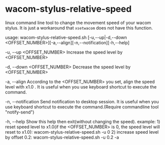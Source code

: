 # wacom-stylus-relative-speed
linux command line tool to change the movement speed of your wacom stylus.
It is just a workaround that `xsetwacom` does not have this function.

usage: wacom-stylus-relative-speed.sh [-u,--up|-d,--down <OFFSET_NUMBER>][-a,--align][-n,--notification][-h,--help]
  
  -u, --up <OFFSET_NUMBER>		Increase the speed level by <OFFSET_NUMBER>
  
  -d, --down <OFFSET_NUMBER>		Decrease the speed level by <OFFSET_NUMBER>
  
  -a, --align		According to the <OFFSET_NUMBER> you set, align the speed level with x1.0 . It is useful when you use keyboard shortcut to execute the command.
  
  -n, --notification		Send notification to desktop session. It is useful when you use keyboard shortcut to execute the command.(Require commandline tool "notify-send")
  
  -h, --help		Show this help then exit(without changing the speed).
  example:
	1) reset speed level to x1.0(if the <OFFSET_NUMBER> is 0, the speed level will reset to x1.0):
		wacom-stylus-relative-speed.sh -u 0
	2) increase speed level by offset 0.2:
		wacom-stylus-relative-speed.sh -u 0.2 -a
